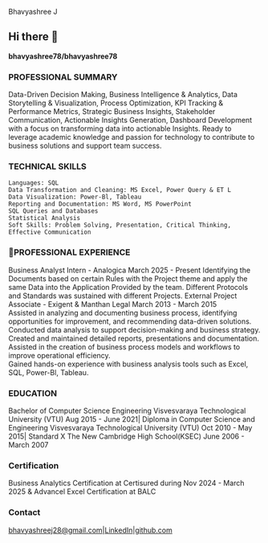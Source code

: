 Bhavyashree J
## Hi there 👋

**bhavyashree78/bhavyashree78**
### PROFESSIONAL SUMMARY
Data-Driven Decision Making, Business Intelligence & Analytics, Data Storytelling & Visualization, Process Optimization, KPI Tracking & Performance Metrics, Strategic Business Insights, Stakeholder Communication, Actionable Insights Generation, Dashboard Development with a focus on transforming data into actionable Insights. Ready to leverage academic knowledge and passion for technology to contribute to business solutions and support team success.

### TECHNICAL SKILLS
 	Languages: SQL
 	Data Transformation and Cleaning: MS Excel, Power Query & ET L
 	Data Visualization: Power-Bl, Tableau
 	Reporting and Documentation: MS Word, MS PowerPoint
 	SQL Queries and Databases
 	Statistical Analysis
 	Soft Skills: Problem Solving, Presentation, Critical Thinking, Effective Communication

  ### 🔭PROFESSIONAL EXPERIENCE
Business Analyst Intern - Analogica	March 2025 - Present
Identifying the Documents based on certain Rules with the Project theme and apply the same Data into the Application Provided by the team.
Different Protocols and Standards was sustained with different Projects.
External Project Associate - Exigent & Manthan Legal     March 2013 - March 2015   
Assisted in analyzing and documenting business process, identifying opportunities for improvement, and recommending data-driven solutions.
Conducted data analysis to support decision-making and business strategy.
Created and maintained detailed reports, presentations and documentation.
Assisted in the creation of business process models and workflows to improve operational efficiency.   
Gained hands-on experience with business analysis tools such as Excel, SQL, Power-Bl, Tableau.

### EDUCATION
Bachelor of Computer Science Engineering
Visvesvaraya Technological University (VTU)	Aug 2015 - June 2021|
Diploma in Computer Science and Engineering 
Visvesvaraya Technological University (VTU)	Oct 2010 - May 2015|
Standard X
The New Cambridge High School(KSEC)	June 2006 - March 2007

  ### Certification
  Business Analytics Certification at Certisured during Nov 2024 - March 2025 &
  Advancel Excel Certification at BALC 

  ### Contact
   bhavyashreej28@gmail.com|[LinkedIn](https://www.linkedin.com/in/bhavyashree-j-90399734b/)|[github.com](https://github.com/bhavyashree78/bhavyashree78/)
  


